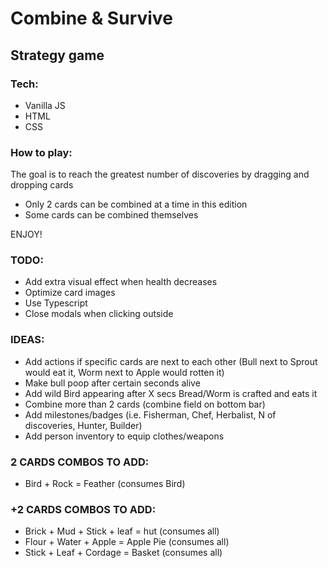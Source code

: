 # Combine & Survive
## Strategy game

### Tech:
* Vanilla JS
* HTML
* CSS

### How to play:
The goal is to reach the greatest number of discoveries by dragging and dropping cards
- Only 2 cards can be combined at a time in this edition
- Some cards can be combined themselves

ENJOY!

### TODO:
* Add extra visual effect when health decreases
* Optimize card images
* Use Typescript
* Close modals when clicking outside

### IDEAS:
* Add actions if specific cards are next to each other (Bull next to Sprout would eat it, Worm next to Apple would rotten it)
* Make bull poop after certain seconds alive
* Add wild Bird appearing after X secs Bread/Worm is crafted and eats it
* Combine more than 2 cards (combine field on bottom bar)
* Add milestones/badges (i.e. Fisherman, Chef, Herbalist, N of discoveries, Hunter, Builder)
* Add person inventory to equip clothes/weapons

### 2 CARDS COMBOS TO ADD:
* Bird + Rock = Feather (consumes Bird)

### +2 CARDS COMBOS TO ADD:
* Brick + Mud + Stick + leaf = hut (consumes all)
* Flour + Water + Apple = Apple Pie (consumes all)
* Stick + Leaf + Cordage = Basket (consumes all)
